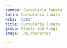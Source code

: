 ```yaml
---
common: Curvularia lunata
latin: Curvularia lunata
ncbi: '5503'
title: Curvularia lunata
group: Plants and Fungi
image: .na.character

---
```

